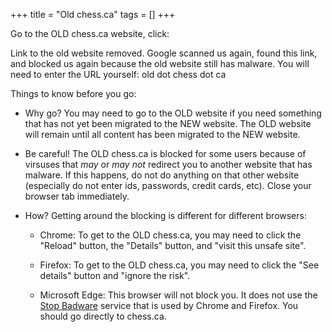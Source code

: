 +++
title = "Old chess.ca"
tags = []
+++

Go to the OLD chess.ca website, click:

<div class="notification">
Link to the old website removed. Google scanned us again, found this link,
and blocked us again because the old website still has malware.
You will need to enter the URL yourself: old dot chess dot ca 
</div>

Things to know before you go:

* Why go? You may need to go to the OLD website if you need something that has
not yet been migrated to the NEW website. The OLD website will remain until all
content has been migrated to the NEW website.  

* Be careful! The OLD chess.ca is blocked for some users because of virsuses that *may*
or *may not* redirect you to another website that has malware.  If this happens, do not do
anything on that other website (especially do not enter ids, passwords, credit cards, etc).
Close your browser tab immediately.

* How? Getting around the blocking is different for different browsers:

  * Chrome: To get to the OLD chess.ca, you may need to click the "Reload" button,
    the "Details" button, and "visit this unsafe site".
    
  * Firefox: To get to the OLD chess.ca, you may need to click the "See details" button
    and "ignore the risk".
  
  * Microsoft Edge: This browser will not block you. It does not use the
    [Stop Badware](https://www.stopbadware.org/) service that is used by
    Chrome and Firefox. You should go directly to chess.ca.
